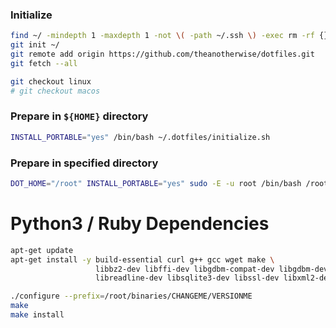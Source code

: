 ### Initialize
```bash
find ~/ -mindepth 1 -maxdepth 1 -not \( -path ~/.ssh \) -exec rm -rf {} \;
git init ~/
git remote add origin https://github.com/theanotherwise/dotfiles.git
git fetch --all

git checkout linux
# git checkout macos
```

### Prepare in `${HOME}` directory
```bash
INSTALL_PORTABLE="yes" /bin/bash ~/.dotfiles/initialize.sh
```

### Prepare in specified directory
```bash
DOT_HOME="/root" INSTALL_PORTABLE="yes" sudo -E -u root /bin/bash /root/.dotfiles/initialize.sh
```

# Python3 / Ruby Dependencies
```bash
apt-get update
apt-get install -y build-essential curl g++ gcc wget make \
                   libbz2-dev libffi-dev libgdbm-compat-dev libgdbm-dev liblzma-dev libncurses5-dev \
                   libreadline-dev libsqlite3-dev libssl-dev libxml2-dev libyaml-dev zlib1g zlib1g-dev
```

```bash
./configure --prefix=/root/binaries/CHANGEME/VERSIONME
make
make install
```
